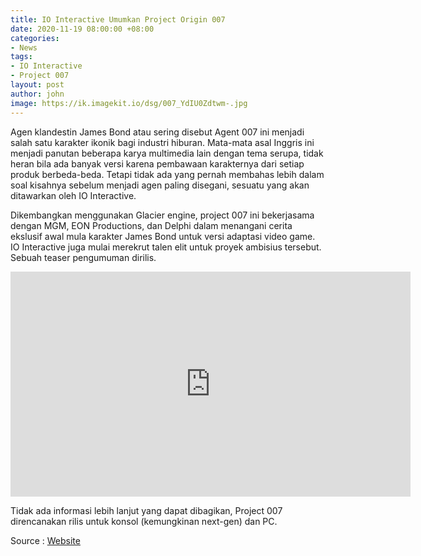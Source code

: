 ```yaml
---
title: IO Interactive Umumkan Project Origin 007
date: 2020-11-19 08:00:00 +08:00
categories:
- News
tags:
- IO Interactive
- Project 007
layout: post
author: john
image: https://ik.imagekit.io/dsg/007_YdIU0Zdtwm-.jpg
---
```


Agen klandestin James Bond atau sering disebut Agent 007 ini menjadi salah satu karakter ikonik bagi industri hiburan. Mata-mata asal Inggris ini menjadi panutan beberapa karya multimedia lain dengan tema serupa, tidak heran bila ada banyak versi karena pembawaan karakternya dari setiap produk berbeda-beda. Tetapi tidak ada yang pernah membahas lebih dalam soal kisahnya sebelum menjadi agen paling disegani, sesuatu yang akan ditawarkan oleh IO Interactive.

Dikembangkan menggunakan Glacier engine, project 007 ini bekerjasama dengan MGM, EON Productions, dan Delphi dalam menangani cerita ekslusif awal mula karakter James Bond untuk versi adaptasi video game. IO Interactive juga mulai merekrut talen elit untuk proyek ambisius tersebut. Sebuah teaser pengumuman dirilis.

<div class="embed-container"><iframe width="640" height="360" src="https://www.youtube.com/embed/slAhuh21ii8" frameborder="0" allow="accelerometer; autoplay; clipboard-write; encrypted-media; gyroscope; picture-in-picture" allowfullscreen></iframe></div>

Tidak ada informasi lebih lanjut yang dapat dibagikan, Project 007 direncanakan rilis untuk konsol (kemungkinan next-gen) dan PC.

Source : [Website]()
